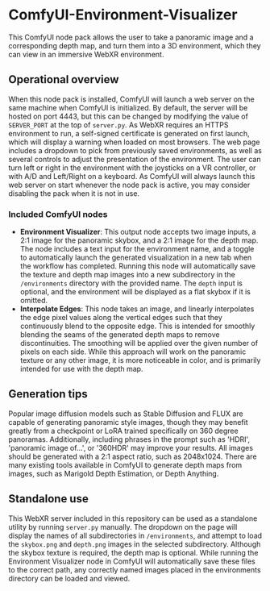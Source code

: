 # ComfyUI-Environment-Visualizer
This ComfyUI node pack allows the user to take a panoramic image and a corresponding depth map, and turn them into a 3D environment, which they can view in an immersive WebXR environment.

## Operational overview
When this node pack is installed, ComfyUI will launch a web server on the same machine when ComfyUI is initialized. By default, the server will be hosted on port 4443, but this can be changed by modifying the value of `SERVER_PORT` at the top of `server.py`. As WebXR requires an HTTPS environment to run, a self-signed certificate is generated on first launch, which will display a warning when loaded on most browsers. The web page includes a dropdown to pick from previously saved environments, as well as several controls to adjust the presentation of the environment. The user can turn left or right in the environment with the joysticks on a VR controller, or with A/D and Left/Right on a keyboard. As ComfyUI will always launch this web server on start whenever the node pack is active, you may consider disabling the pack when it is not in use.

### Included ComfyUI nodes
- **Environment Visualizer**: This output node accepts two image inputs, a 2:1 image for the panoramic skybox, and a 2:1 image for the depth map. The node includes a text input for the environment name, and a toggle to automatically launch the generated visualization in a new tab when the workflow has completed. Running this node will automatically save the texture and depth map images into a new subdirectory in the `/environments` directory with the provided name. The `depth` input is optional, and the environment will be displayed as a flat skybox if it is omitted.
- **Interpolate Edges**: This node takes an image, and linearly interpolates the edge pixel values along the vertical edges such that they continuously blend to the opposite edge. This is intended for smoothly blending the seams of the generated depth maps to remove discontinuities. The smoothing will be applied over the given number of pixels on each side. While this approach will work on the panoramic texture or any other image, it is more noticeable in color, and is primarily intended for use with the depth map.

## Generation tips
Popular image diffusion models such as Stable Diffusion and FLUX are capable of generating panoramic style images, though they may benefit greatly from a checkpoint or LoRA trained specifically on 360 degree panoramas. Additionally, including phrases in the prompt such as 'HDRI', 'panoramic image of...', or '360HDR' may improve your results. All images should be generated with a 2:1 aspect ratio, such as 2048x1024. There are many existing tools available in ComfyUI to generate depth maps from images, such as Marigold Depth Estimation, or Depth Anything.

## Standalone use
This WebXR server included in this repository can be used as a standalone utility by running `server.py` manually. The dropdown on the page will display the names of all subdirectories in `/environments`, and attempt to load the `skybox.png` and `depth.png` images in the selected subdirectory. Although the skybox texture is required, the depth map is optional. While running the Environment Visualizer node in ComfyUI will automatically save these files to the correct path, any correctly named images placed in the environments directory can be loaded and viewed.